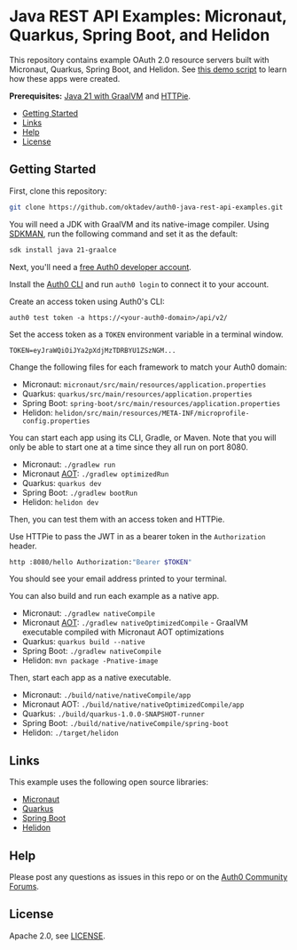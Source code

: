 # Java REST API Examples: Micronaut, Quarkus, Spring Boot, and Helidon

This repository contains example OAuth 2.0 resource servers built with Micronaut, Quarkus, Spring Boot, and Helidon. See [this demo script](demo.adoc) to learn how these apps were created.

**Prerequisites:** [Java 21 with GraalVM](https://sdkman.io/) and [HTTPie](https://httpie.io/).

* [Getting Started](#getting-started)
* [Links](#links)
* [Help](#help)
* [License](#license)

## Getting Started

First, clone this repository:

```bash
git clone https://github.com/oktadev/auth0-java-rest-api-examples.git
```

You will need a JDK with GraalVM and its native-image compiler. Using [SDKMAN](https://sdkman.io), run the following command and set it as the default:

```bash
sdk install java 21-graalce
```

Next, you'll need a [free Auth0 developer account](https://auth0.com/signup). 

Install the [Auth0 CLI](https://github.com/auth0/auth0-cli#installation) and run `auth0 login` to connect it to your account.

Create an access token using Auth0's CLI:

```shell
auth0 test token -a https://<your-auth0-domain>/api/v2/
```

Set the access token as a `TOKEN` environment variable in a terminal window.

```shell
TOKEN=eyJraWQiOiJYa2pXdjMzTDRBYU1ZSzNGM...
```

Change the following files for each framework to match your Auth0 domain:

- Micronaut: `micronaut/src/main/resources/application.properties`
- Quarkus: `quarkus/src/main/resources/application.properties`
- Spring Boot: `spring-boot/src/main/resources/application.properties`
- Helidon: `helidon/src/main/resources/META-INF/microprofile-config.properties`

You can start each app using its CLI, Gradle, or Maven. Note that you will only be able to start one at a time since they all run on port 8080.

- Micronaut: `./gradlew run`
- Micronaut [AOT](https://micronaut-projects.github.io/micronaut-gradle-plugin/latest/#_micronaut_aot_plugin): `./gradlew optimizedRun`
- Quarkus: `quarkus dev`
- Spring Boot: `./gradlew bootRun`
- Helidon: `helidon dev`

Then, you can test them with an access token and HTTPie.

Use HTTPie to pass the JWT in as a bearer token in the `Authorization` header.

```bash
http :8080/hello Authorization:"Bearer $TOKEN"
```

You should see your email address printed to your terminal.

You can also build and run each example as a native app.

- Micronaut: `./gradlew nativeCompile`
- Micronaut [AOT](https://micronaut-projects.github.io/micronaut-gradle-plugin/latest/#_micronaut_aot_plugin): `./gradlew nativeOptimizedCompile` - GraalVM executable compiled with Micronaut AOT optimizations
- Quarkus: `quarkus build --native`
- Spring Boot: `./gradlew nativeCompile`
- Helidon: `mvn package -Pnative-image`

Then, start each app as a native executable.

- Micronaut: `./build/native/nativeCompile/app`
- Micronaut AOT: `./build/native/nativeOptimizedCompile/app`
- Quarkus: `./build/quarkus-1.0.0-SNAPSHOT-runner`
- Spring Boot:  `./build/native/nativeCompile/spring-boot`
- Helidon: `./target/helidon`

## Links

This example uses the following open source libraries:

* [Micronaut](https://micronaut.io)
* [Quarkus](https://quarkus.io)
* [Spring Boot](https://spring.io/projects/spring-boot)
* [Helidon](https://helidon.io)

## Help

Please post any questions as issues in this repo or on the [Auth0 Community Forums](https://community.auth0.com/).

## License

Apache 2.0, see [LICENSE](LICENSE).
